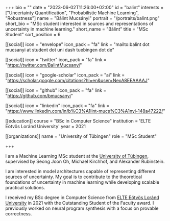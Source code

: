 +++
bio = ""
date = "2023-06-02T11:26:00+02:00"
id = "balint"
interests = ["Uncertainty Quantification", "Probabilistic Machine Learning", "Robustness"]
name = "Bálint Mucsányi"
portrait = "/portraits/balint.png"
short_bio = "MSc student interested in sources and representations of uncertainty in machine learning."
short_name = "Bálint"
title = "MSc Student"
sort_position = 6

[[social]]
    icon = "envelope"
    icon_pack = "fa"
    link = "mailto:balint dot mucsanyi at student dot uni dash tuebingen dot de"

[[social]]
    icon = "twitter"
    icon_pack = "fa"
    link = "https://twitter.com/BalintMucsanyi"

[[social]]
    icon = "google-scholar"
    icon_pack = "ai"
    link = "https://scholar.google.com/citations?hl=en&user=NexA8EEAAAAJ"

[[social]]
    icon = "github"
    icon_pack = "fa"
    link = "https://github.com/bmucsanyi"

[[social]]
    icon = "linkedin"
    icon_pack = "fa"
    link = "https://www.linkedin.com/in/b%C3%A1lint-mucs%C3%A1nyi-148a47222/"

[[education]]
    course = "BSc in Computer Science"
    institution = 'ELTE Eötvös Loránd University'
    year = 2021

[[organizations]]
    name = "University of Tübingen"
    role = "MSc Student"

+++

I am a Machine Learning MSc student at the [University of Tübingen](https://uni-tuebingen.de/en/), supervised by Seong Joon Oh, Michael Kirchhof, and Alexander Rubinstein.

I am interested in model architectures capable of representing different sources of uncertainty. My goal is to contribute to the theoretical foundations of uncertainty in machine learning while developing scalable practical solutions.

I received my BSc degree in Computer Science from [ELTE Eötvös Loránd University](https://www.elte.hu/en/) in 2021 with the Outstanding Student of the Faculty award. I previously worked on neural program synthesis with a focus on provable correctness.
